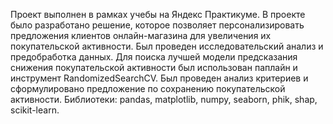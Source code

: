 Проект выполнен в рамках учебы на Яндекс Практикуме.
В проекте было разработано решение, которое позволяет персонализировать предложения клиентов онлайн-магазина для увеличения их покупательской активности. 
Был проведен исследовательский анализ и предобработка данных. Для поиска лучшей модели предсказания снижения покупательской активности был использован паплайн и инструмент RandomizedSearchCV. Был проведен анализ критериев и сформулировано предложение по сохранению покупательской активности. 
Библиотеки: pandas, matplotlib, numpy, seaborn, phik, shap, scikit-learn.
